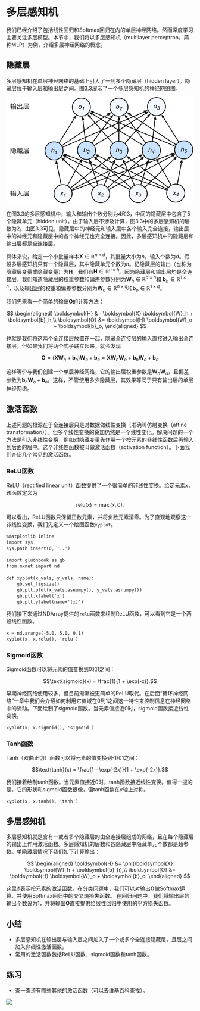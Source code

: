 # 多层感知机

我们已经介绍了包括线性回归和Softmax回归在内的单层神经网络。然而深度学习主要关注多层模型。本节中，我们将以多层感知机（multilayer perceptron，简称MLP）为例，介绍多层神经网络的概念。

## 隐藏层

多层感知机在单层神经网络的基础上引入了一到多个隐藏层（hidden layer）。隐藏层位于输入层和输出层之间。图3.3展示了一个多层感知机的神经网络图。

![带有隐藏层的多层感知机。它含有一个隐藏层，该层中有5个隐藏单元。](../img/mlp.svg)

在图3.3的多层感知机中，输入和输出个数分别为4和3，中间的隐藏层中包含了5个隐藏单元（hidden unit）。由于输入层不涉及计算，图3.3中的多层感知机的层数为2。由图3.3可见，隐藏层中的神经元和输入层中各个输入完全连接，输出层中的神经元和隐藏层中的各个神经元也完全连接。因此，多层感知机中的隐藏层和输出层都是全连接层。


具体来说，给定一个小批量样本$\boldsymbol{X} \in \mathbb{R}^{n \times d}$，其批量大小为$n$，输入个数为$d$。假设多层感知机只有一个隐藏层，其中隐藏单元个数为$h$。记隐藏层的输出（也称为隐藏层变量或隐藏变量）为$\boldsymbol{H}$，我们有$\boldsymbol{H} \in \mathbb{R}^{n \times h}$。因为隐藏层和输出层均是全连接层，我们知道隐藏层的权重参数和偏差参数分别为$\boldsymbol{W}_h \in \mathbb{R}^{d \times h}$和 $\boldsymbol{b}_h \in \mathbb{R}^{1 \times h}$，以及输出层的权重和偏差参数分别为$\boldsymbol{W}_o \in \mathbb{R}^{h \times q}$和$\boldsymbol{b}_o \in \mathbb{R}^{1 \times q}$。

我们先来看一个简单的输出$\boldsymbol{O}$的计算方法：

$$
\begin{aligned}
\boldsymbol{H} &= \boldsymbol{X} \boldsymbol{W}_h + \boldsymbol{b}_h,\\
\boldsymbol{O} &= \boldsymbol{H} \boldsymbol{W}_o + \boldsymbol{b}_o,
\end{aligned}
$$

也就是我们将这两个全连接层放置在一起，隐藏全连接层的输入直接进入输出全连接层。但如果我们将两个式子联立起来，就会发现

$$
\boldsymbol{O} = (\boldsymbol{X} \boldsymbol{W}_h + \boldsymbol{b}_h)\boldsymbol{W}_o + \boldsymbol{b}_o = \boldsymbol{X} \boldsymbol{W}_h\boldsymbol{W}_o + \boldsymbol{b}_h \boldsymbol{W}_o + \boldsymbol{b}_o
$$

这样等价与我们创建一个单层神经网络，它的输出层权重参数是$\boldsymbol{W}_h\boldsymbol{W}_o$，且偏差参数为$\boldsymbol{b}_h \boldsymbol{W}_o + \boldsymbol{b}_o$。这样，不管使用多少隐藏层，其效果等同于只有输出层的单层神经网络。


## 激活函数

上述问题的根源在于全连接层只是对数据做线性变换（准确叫仿射变换（affine transformation））。但多个线性变换的叠加仍然是一个线性变化。解决问题的一个方法是引入非线性变换，例如对隐藏变量先作用一个按元素的非线性函数后再输入到后面的层中。这个非线性函数被叫做激活函数（activation function）。下面我们介绍几个常见的激活函数。

### ReLU函数

ReLU（rectified linear unit）函数提供了一个很简单的非线性变换。给定元素$x$，该函数定义为

$$\text{relu}(x) = \max(x, 0).$$

可以看出，ReLU函数只保留正数元素，并将负数元素清零。为了直观地观察这一非线性变换，我们先定义一个绘图函数`xyplot`。

```{.python .input  n=6}
%matplotlib inline
import sys
sys.path.insert(0, '..')

import gluonbook as gb
from mxnet import nd

def xyplot(x_vals, y_vals, name):
    gb.set_figsize()
    gb.plt.plot(x_vals.asnumpy(), y_vals.asnumpy())
    gb.plt.xlabel('x')
    gb.plt.ylabel(name+'(x)')
```

我们接下来通过NDArray提供的`relu`函数来绘制ReLU函数，可以看到它是一个两段线性函数。

```{.python .input  n=7}
x = nd.arange(-5.0, 5.0, 0.1)
xyplot(x, x.relu(), 'relu')
```

### Sigmoid函数

Sigmoid函数可以将元素的值变换到0和1之间：

$$\text{sigmoid}(x) = \frac{1}{1 + \exp(-x)}.$$

早期神经网络使用较多，但目前渐渐被更简单的ReLU取代。在后面“循环神经网络”一章中我们会介绍如何利用它值域在0到1之间这一特性来控制信息在神经网络中的流动。下面绘制了sigmoid函数。当元素值接近0时，sigmoid函数接近线性变换。

```{.python .input  n=8}
xyplot(x, x.sigmoid(), 'sigmoid')
```

### Tanh函数

Tanh（双曲正切）函数可以将元素的值变换到-1和1之间：

$$\text{tanh}(x) = \frac{1 - \exp(-2x)}{1 + \exp(-2x)}.$$

我们接着绘制tanh函数。当元素值接近0时，tanh函数接近线性变换。值得一提的是，它的形状和sigmoid函数很像，但tanh函数在y轴上对称。

```{.python .input  n=9}
xyplot(x, x.tanh(), 'tanh')
```

## 多层感知机

多层感知机就是含有一或者多个隐藏层的由全连接层组成的网络，且在每个隐藏层的输出上作用激活函数。多层感知机的层数和各隐藏层中隐藏单元个数都是超参数。单隐藏层情况下我们如下计算输出：

$$
\begin{aligned}
\boldsymbol{H} &= \phi(\boldsymbol{X} \boldsymbol{W}_h + \boldsymbol{b}_h),\\
\boldsymbol{O} &= \boldsymbol{H} \boldsymbol{W}_o + \boldsymbol{b}_o,
\end{aligned}
$$

这里$\phi$表示按元素的激活函数。在分类问题中，我们可以对输出$\boldsymbol{O}$做Softmax运算，并使用Softmax回归中的交叉熵损失函数。
在回归问题中，我们将输出层的输出个数设为1，并将输出$\boldsymbol{O}$直接提供给线性回归中使用的平方损失函数。



## 小结

* 多层感知机在输出层与输入层之间加入了一个或多个全连接隐藏层，且层之间加入非线性激活函数。
* 常用的激活函数包括ReLU函数、sigmoid函数和tanh函数。


## 练习

* 查一查还有哪些其他的激活函数（可以去维基百科查找）。



![](../img/qr_mlp.svg)
